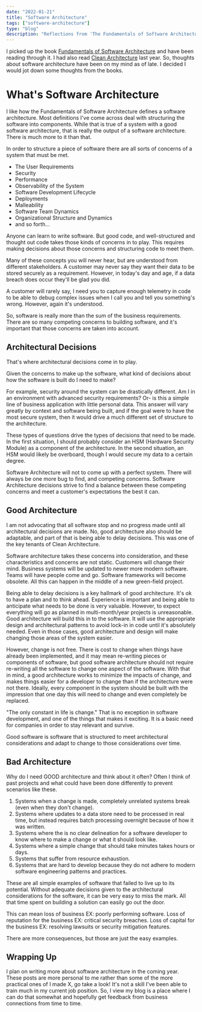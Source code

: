 ```yaml
---
date: "2022-01-21"
title: "Software Architecture"
tags: ["software-architecture"]
type: "blog"
description: "Reflections from 'The Fundamentals of Software Architecture."
---
```


I picked up the book [Fundamentals of Software Architecture](https://www.amazon.com/Fundamentals-Software-Architecture-Comprehensive-Characteristics/dp/1492043451/) and have been reading through it.
I had also read [Clean Architecture]() last year.
So, thoughts about software architecture have been on my mind as of late.
I decided I would jot down some thoughts from the books.

# What's Software Architecture

I like how the Fundamentals of Software Architecture defines a software architecture.
Most definitions I've come across deal with structuring the software into components.
While that is true of a system with a good software architecture, that is really the output of a software architecture.
There is much more to it than that.

In order to structure a piece of software there are all sorts of concerns of a system that must be met.
* The User Requirements
* Security
* Performance
* Observability of the System
* Software Development Lifecycle
* Deployments
* Malleability
* Software Team Dynamics
* Organizational Structure and Dynamics
* and so forth...

Anyone can learn to write software. But good code, and well-structured and thought out code takes those kinds of concerns in to play.
This requires making decisions about those concerns and structuring code to meet them.

Many of these concepts you will never hear, but are understood from different stakeholders.
A customer may never say they want their data to be stored securely as a requirement.
However, in today's day and age, if a data breach does occur they'll be glad you did. 

A customer will rarely say, I need you to capture enough telemetry in code to be able to debug complex issues when I call you and tell you something's wrong.
However, again it's understood.

So, software is really more than the sum of the business requirements.
There are so many competing concerns to building software, and it's important that those concerns are taken into account.

## Architectural Decisions

That's where architectural decisions come in to play.

Given the concerns to make up the software, what kind of decisions about how the software is built do I need to make?

For example, security around the system can be drastically different.
Am I in an environment with advanced security requirements?
Or- is this a simple line of business application with little personal data. 
This answer will vary greatly by context and software being built, and if the goal were to have the most secure system, then it would drive a much different set of structure to the architecture.

These types of questions drive the types of decisions that need to be made.
In the first situation, I should probably consider an HSM (Hardware Security Module) as a component of the architecture.
In the second situation, an HSM would likely be overboard, though I would secure my data to a certain degree.

Software Architecture will not to come up with a perfect system.
There will always be one more bug to find, and competing concerns.
Software Architecture decisions strive to find a balance between these competing concerns and meet a customer's expectations the best it can.

## Good Architecture

I am not advocating that all software stop and no progress made until all architectural decisions are made.
No, good architecture also should be adaptable, and part of that is being able to delay decisions.
This was one of the key tenants of Clean Architecture.

Software architecture takes these concerns into consideration, and these characteristics and concerns are not static.
Customers will change their mind.
Business systems will be updated to newer more modern software.
Teams will have people come and go.
Software frameworks will become obsolete.
All this can happen in the middle of a new green-field project.

Being able to delay decisions is a key hallmark of good architecture.
It's ok to have a plan and to think ahead.  Experience is important and being able to anticipate what needs to be done is very valuable.
However, to expect everything will go as planned in multi-month/year projects is unreasonable.
Good architecture will build this in to the software.
It will use the appropriate design and architectural patterns to avoid lock-in in code until it's absolutely needed.
Even in those cases, good architecture and design will make changing those areas of the system easier.

However, change is not free.
There is cost to change when things have already been implemented, and it may mean re-writing pieces or components of software, but good software architecture should not require re-writing all the software to change one aspect of the software.
With that in mind, a good architecture works to minimize the impacts of change, and makes things easier for a developer to change than if the architecture were not there.
Ideally, every component in the system should be built with the impression that one day this will need to change and even completely be replaced.

"The only constant in life is change."
That is no exception in software development, and one of the things that makes it exciting.
It is a basic need for companies in order to stay relevant and survive.

Good software is software that is structured to meet architectural considerations and adapt to change to those considerations over time.

## Bad Architecture

Why do I need GOOD architecture and think about it often?
Often I think of past projects and what could have been done differently to prevent scenarios like these.

1. Systems when a change is made, completely unrelated systems break (even when they don't change).
2. Systems where updates to a data store need to be processed in real time, but instead requires batch processing overnight because of how it was written.
3. Systems where the is no clear delineation for a software developer to know where to make a change or what it should look like.
4. Systems where a simple change that should take minutes takes hours or days.
5. Systems that suffer from resource exhaustion.
6. Systems that are hard to develop because they do not adhere to modern software engineering patterns and practices.

These are all simple examples of software that failed to live up to its potential.
Without adequate decisions given to the architectural considerations for the software, it can be very easy to miss the mark.
All that time spent on building a solution can easily go out the door.

This can mean loss of business EX: poorly performing software.
Loss of reputation for the business EX: critical security breaches.
Loss of capital for the business EX: resolving lawsuits or security mitigation features.

There are more consequences, but those are just the easy examples.

## Wrapping Up

I plan on writing more about software architecture in the coming year.
These posts are more personal to me rather than some of the more practical ones of I made X, go take a look!
It's not a skill I've been able to train much in my current job position.
So, I view my blog is a place where I can do that somewhat and hopefully get feedback from business connections from time to time.
